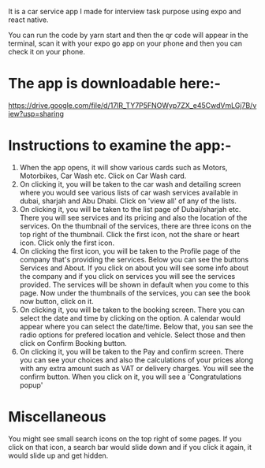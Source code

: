 It is a car service app I made for interview task purpose using expo and react native.

You can run the code by yarn start and then the qr code will appear in the terminal, scan it with your expo go app on your phone and then you can check it on your phone.

# The app is downloadable here:-
https://drive.google.com/file/d/17lR_TY7P5FNOWyp7ZX_e45CwdVmLGj7B/view?usp=sharing

# Instructions to examine the app:-

1. When the app opens, it will show various cards such as Motors, Motorbikes, Car Wash etc. Click on Car Wash card.
2. On clicking it, you will be taken to the car wash and detailing screen where you would see various lists of car wash services available in dubai, sharjah and Abu Dhabi. Click on 'view all' of any of the lists.
3. On clicking it, you will be taken to the list page of Dubai/sharjah etc. There you will see services and its pricing and also the location of the services. On the thumbnail of the services, there are three icons on the top right of the thumbnail. Click the first icon, not the share or heart icon. Click only the first icon.
4. On clicking the first icon, you will be taken to the Profile page of the company that's providing the services. Below you can see the buttons Services and About. If you click on about you will see some info about the company and if you click on services you will see the services provided. The services will be shown in default when you come to this page. Now under the thumbnails of the services, you can see the book now button, click on it.
5. On clicking it, you will be taken to the booking screen. There you can select the date and time by clicking on the option. A calendar would appear where you can select the date/time. Below that, you san see the radio options for prefered location and vehicle. Select those and then click on Confirm Booking button.
6. On clicking it, you will be taken to the Pay and confirm screen. There you can see your choices and also the calculations of your prices along with any extra amount such as VAT or delivery charges. You will see the confirm button. When you click on it, you will see a 'Congratulations popup'

# Miscellaneous
You might see small search icons on the top right of some pages. If you click on that icon, a search bar would slide down and if you click it again, it would slide up and get hidden.

